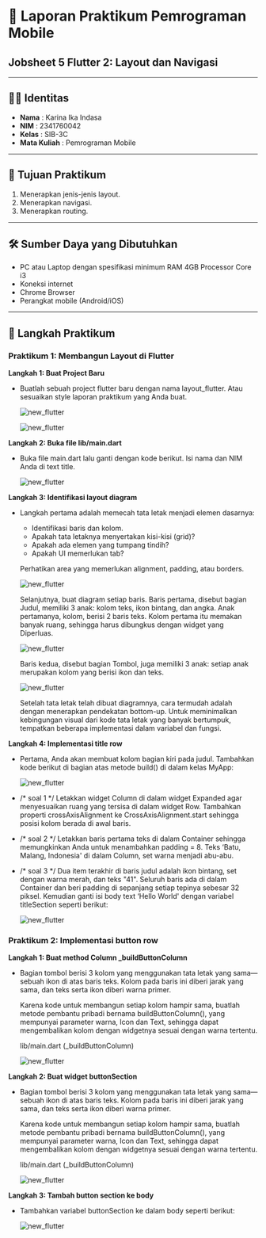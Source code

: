 # 📱 Laporan Praktikum Pemrograman Mobile  

## Jobsheet 5 Flutter 2: Layout dan Navigasi

---

## 🙋‍♀️ Identitas  
- **Nama**  : Karina Ika Indasa  
- **NIM**   : 2341760042  
- **Kelas** : SIB-3C  
- **Mata Kuliah** : Pemrograman Mobile  

---

## 🎯 Tujuan Praktikum  
1. Menerapkan jenis-jenis layout.  
2. Menerapkan navigasi.  
3. Menerapkan routing.  

---

## 🛠️ Sumber Daya yang Dibutuhkan
- PC atau Laptop dengan spesifikasi minimum RAM 4GB Processor Core i3
- Koneksi internet
- Chrome Browser
- Perangkat mobile (Android/iOS)

--- 

## 📝 Langkah Praktikum  
### Praktikum 1: Membangun Layout di Flutter
**Langkah 1: Buat Project Baru**
- Buatlah sebuah project flutter baru dengan nama layout_flutter. Atau sesuaikan style laporan praktikum yang Anda buat.

    ![new_flutter](images/P1langkah1.png)

    ![new_flutter](images/P1langkah1_2.png)

**Langkah 2: Buka file lib/main.dart**
- Buka file main.dart lalu ganti dengan kode berikut. Isi nama dan NIM Anda di text title.

    ![new_flutter](images/P1langkah2.png)

**Langkah 3: Identifikasi layout diagram**
- Langkah pertama adalah memecah tata letak menjadi elemen dasarnya:
    - Identifikasi baris dan kolom.
    - Apakah tata letaknya menyertakan kisi-kisi (grid)?
    - Apakah ada elemen yang tumpang tindih?
    - Apakah UI memerlukan tab?
  
  Perhatikan area yang memerlukan alignment, padding, atau borders.

    ![new_flutter](images/P1langkah3_1.png)

  Selanjutnya, buat diagram setiap baris. Baris pertama, disebut bagian Judul, memiliki 3 anak: kolom teks, ikon bintang, dan angka. Anak pertamanya, kolom, berisi 2 baris teks. Kolom pertama itu memakan banyak ruang, sehingga harus dibungkus dengan widget yang Diperluas.

    ![new_flutter](images/P1langkah3_2.png)

  Baris kedua, disebut bagian Tombol, juga memiliki 3 anak: setiap anak merupakan kolom yang berisi ikon dan teks.

    ![new_flutter](images/P1langkah3_3.png)
  
  Setelah tata letak telah dibuat diagramnya, cara termudah adalah dengan menerapkan pendekatan bottom-up. Untuk meminimalkan kebingungan visual dari kode tata letak yang banyak bertumpuk, tempatkan beberapa implementasi dalam variabel dan fungsi.

**Langkah 4: Implementasi title row**
- Pertama, Anda akan membuat kolom bagian kiri pada judul. Tambahkan kode berikut di bagian atas metode build() di dalam kelas MyApp:

    ![new_flutter](images/P1langkah4_1.png)

- /* soal 1 */ Letakkan widget Column di dalam widget Expanded agar menyesuaikan ruang yang tersisa di dalam widget Row. Tambahkan properti crossAxisAlignment ke CrossAxisAlignment.start sehingga posisi kolom berada di awal baris.

- /* soal 2 */ Letakkan baris pertama teks di dalam Container sehingga memungkinkan Anda untuk menambahkan padding = 8. Teks ‘Batu, Malang, Indonesia' di dalam Column, set warna menjadi abu-abu.

- /* soal 3 */ Dua item terakhir di baris judul adalah ikon bintang, set dengan warna merah, dan teks "41". Seluruh baris ada di dalam Container dan beri padding di sepanjang setiap tepinya sebesar 32 piksel. Kemudian ganti isi body text ‘Hello World' dengan variabel titleSection seperti berikut: 

    ![new_flutter](images/P1langkah4_2.png)

### Praktikum 2: Implementasi button row
**Langkah 1: Buat method Column _buildButtonColumn**
- Bagian tombol berisi 3 kolom yang menggunakan tata letak yang sama—sebuah ikon di atas baris teks. Kolom pada baris ini diberi jarak yang sama, dan teks serta ikon diberi warna primer.

  Karena kode untuk membangun setiap kolom hampir sama, buatlah metode pembantu pribadi bernama buildButtonColumn(), yang mempunyai parameter warna, Icon dan Text, sehingga dapat mengembalikan kolom dengan widgetnya sesuai dengan warna tertentu.

  lib/main.dart (_buildButtonColumn)

    ![new_flutter](images/P2langkah1.png)

**Langkah 2: Buat widget buttonSection**
- Bagian tombol berisi 3 kolom yang menggunakan tata letak yang sama—sebuah ikon di atas baris teks. Kolom pada baris ini diberi jarak yang sama, dan teks serta ikon diberi warna primer.

  Karena kode untuk membangun setiap kolom hampir sama, buatlah metode pembantu pribadi bernama buildButtonColumn(), yang mempunyai parameter warna, Icon dan Text, sehingga dapat mengembalikan kolom dengan widgetnya sesuai dengan warna tertentu.

  lib/main.dart (_buildButtonColumn)

    ![new_flutter](images/P2langkah2.png)

**Langkah 3: Tambah button section ke body**
- Tambahkan variabel buttonSection ke dalam body seperti berikut:

    ![new_flutter](images/P2langkah3.png)